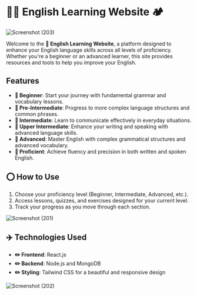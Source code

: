 # 🚀💯 English Learning Website 🏕️

![Screenshot (203)](https://github.com/user-attachments/assets/185a21e1-841c-4840-877b-f6e9041cca1d)

Welcome to the **🧯 English Learning Website**, a platform designed to enhance your English language skills across all levels of proficiency. Whether you're a beginner or an advanced learner, this site provides resources and tools to help you improve your English.

## Features

- **📌 Beginner**: Start your journey with fundamental grammar and vocabulary lessons.
- **📌 Pre-Intermediate**: Progress to more complex language structures and common phrases.
- **📌 Intermediate**: Learn to communicate effectively in everyday situations.
- **📌 Upper Intermediate**: Enhance your writing and speaking with advanced language skills.
- **📌 Advanced**: Master English with complex grammatical structures and advanced vocabulary.
- **📌 Proficient**: Achieve fluency and precision in both written and spoken English.

## ⭕ How to Use

1. Choose your proficiency level (Beginner, Intermediate, Advanced, etc.).
2. Access lessons, quizzes, and exercises designed for your current level.
3. Track your progress as you move through each section.
   
![Screenshot (201)](https://github.com/user-attachments/assets/2f8a7bc5-171a-44ae-a15f-6803c38eb858)

## ✈️ Technologies Used

- **✏️ Frontend**: React.js
- **✏️ Backend**: Node.js and MongoDB
- **✏️ Styling**: Tailwind CSS for a beautiful and responsive design

![Screenshot (202)](https://github.com/user-attachments/assets/ed95686b-3d76-44bd-9438-4919240b4a03)



